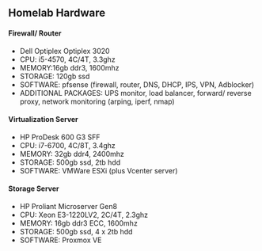 ## Homelab Hardware


#### Firewall/ Router
- Dell Optiplex Optiplex 3020
- CPU: i5-4570, 4C/4T, 3.3ghz
- MEMORY:16gb ddr3, 1600mhz
- STORAGE: 120gb ssd
- SOFTWARE: pfsense (firewall, router, DNS, DHCP, IPS, VPN, Adblocker)
- ADDITIONAL PACKAGES: UPS monitor, load balancer, forward/ reverse proxy, network monitoring (arping, iperf, nmap)
 
#### Virtualization Server
- HP ProDesk 600 G3 SFF
- CPU: i7-6700, 4C/8T, 3.4ghz
- MEMORY: 32gb ddr4, 2400mhz
- STORAGE: 500gb ssd, 2tb hdd
- SOFTWARE: VMWare ESXi (plus Vcenter server)

#### Storage Server
- HP Proliant Microserver Gen8
- CPU: Xeon E3-1220LV2, 2C/4T, 2.3ghz
- MEMORY: 16gb ddr3 ECC, 1600mhz
- STORAGE: 500gb ssd, 4 x 2tb hdd
- SOFTWARE: Proxmox VE
